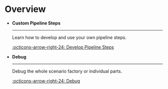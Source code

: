 # Overview

<div class="grid cards" markdown>

-   __Custom Pipeline Steps__

    ---

    Learn how to develop and use your own pipeline steps.

    [:octicons-arrow-right-24: Develop Pipeline Steps](create_pipeline_step.md)

-   __Debug__

    ---

    Debug the whole scenario factory or individual parts.

    [:octicons-arrow-right-24: Debug](debug.md)


</div>

